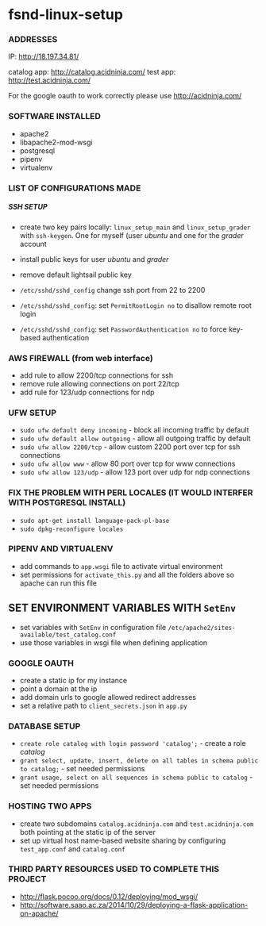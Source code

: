 # fsnd-linux-setup

### ADDRESSES

IP: http://18.197.34.81/

catalog app: http://catalog.acidninja.com/
test app: http://test.acidninja.com/

For the google oauth to work correctly please use http://acidninja.com/

### SOFTWARE INSTALLED

- apache2
- libapache2-mod-wsgi
- postgresql
- pipenv
- virtualenv

### LIST OF CONFIGURATIONS MADE

##### SSH SETUP

- create two key pairs locally: `linux_setup_main` and `linux_setup_grader` with `ssh-keygen`. One for myself (user *ubuntu* and one for the *grader* account
- install public keys for user *ubuntu* and *grader*
- remove default lightsail public key
 
- `/etc/sshd/sshd_config` change ssh port from 22 to 2200
- `/etc/sshd/sshd_config`: set `PermitRootLogin no` to disallow remote root login
- `/etc/sshd/sshd_config`: set `PasswordAuthentication no` to force key-based authentication

### AWS FIREWALL (from web interface)

 - add rule to allow 2200/tcp connections for ssh
 - remove rule allowing connections on port 22/tcp
 - add rule for 123/udp connections for ndp
 
 
### UFW SETUP
- `sudo ufw default deny incoming` - block all incoming traffic by default
- `sudo ufw default allow outgoing` -  allow all outgoing traffic by default
- `sudo ufw allow 2200/tcp` - allow custom 2200 port over tcp for ssh connections
- `sudo ufw allow www` - allow 80 port over tcp for www connections
- `sudo ufw allow 123/udp` - allow 123 port over udp for ndp connections

### FIX THE PROBLEM WITH PERL LOCALES (IT WOULD INTERFER WITH POSTGRESQL INSTALL)

- `sudo apt-get install language-pack-pl-base`
- `sudo dpkg-reconfigure locales`

### PIPENV AND VIRTUALENV

- add commands to `app.wsgi` file to activate virtual environment
- set permissions for `activate_this.py` and all the folders above so apache can run this file

## SET ENVIRONMENT VARIABLES WITH `SetEnv`

- set variables with `SetEnv` in configuration file `/etc/apache2/sites-available/test_catalog.conf`
- use those variables in wsgi file when defining application

### GOOGLE OAUTH

- create a static ip for my instance
- point a domain at the ip
- add domain urls to google allowed redirect addresses
- set a relative path to `client_secrets.json` in `app.py`

### DATABASE SETUP

 - `create role catalog with login password 'catalog';` - create a role *catalog*
 - `grant select, update, insert, delete on all tables in schema public to catalog;` - set needed permissions
 - `grant usage, select on all sequences in schema public to catalog` - set needed permissions
 
### HOSTING TWO APPS

- create two subdomains `catalog.acidninja.com` and `test.acidninja.com` both pointing at the static ip of the server
- set up virtual host name-based website sharing by configuring `test_app.conf` and `catalog.conf`
 
### THIRD PARTY RESOURCES USED TO COMPLETE THIS PROJECT

 - http://flask.pocoo.org/docs/0.12/deploying/mod_wsgi/
 - http://software.saao.ac.za/2014/10/29/deploying-a-flask-application-on-apache/
